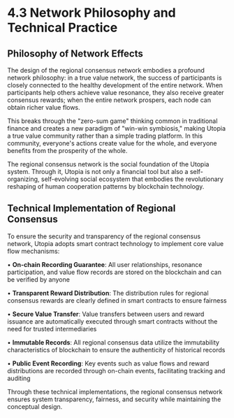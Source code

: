 # 4.3 Network Philosophy and Technical Practice

## Philosophy of Network Effects

The design of the regional consensus network embodies a profound network philosophy: in a true value network, the success of participants is closely connected to the healthy development of the entire network. When participants help others achieve value resonance, they also receive greater consensus rewards; when the entire network prospers, each node can obtain richer value flows.

This breaks through the "zero-sum game" thinking common in traditional finance and creates a new paradigm of "win-win symbiosis," making Utopia a true value community rather than a simple trading platform. In this community, everyone's actions create value for the whole, and everyone benefits from the prosperity of the whole.

The regional consensus network is the social foundation of the Utopia system. Through it, Utopia is not only a financial tool but also a self-organizing, self-evolving social ecosystem that embodies the revolutionary reshaping of human cooperation patterns by blockchain technology.

## Technical Implementation of Regional Consensus

To ensure the security and transparency of the regional consensus network, Utopia adopts smart contract technology to implement core value flow mechanisms:

• **On-chain Recording Guarantee**: All user relationships, resonance participation, and value flow records are stored on the blockchain and can be verified by anyone

• **Transparent Reward Distribution**: The distribution rules for regional consensus rewards are clearly defined in smart contracts to ensure fairness

• **Secure Value Transfer**: Value transfers between users and reward issuance are automatically executed through smart contracts without the need for trusted intermediaries

• **Immutable Records**: All regional consensus data utilize the immutability characteristics of blockchain to ensure the authenticity of historical records

• **Public Event Recording**: Key events such as value flows and reward distributions are recorded through on-chain events, facilitating tracking and auditing

Through these technical implementations, the regional consensus network ensures system transparency, fairness, and security while maintaining the conceptual design.